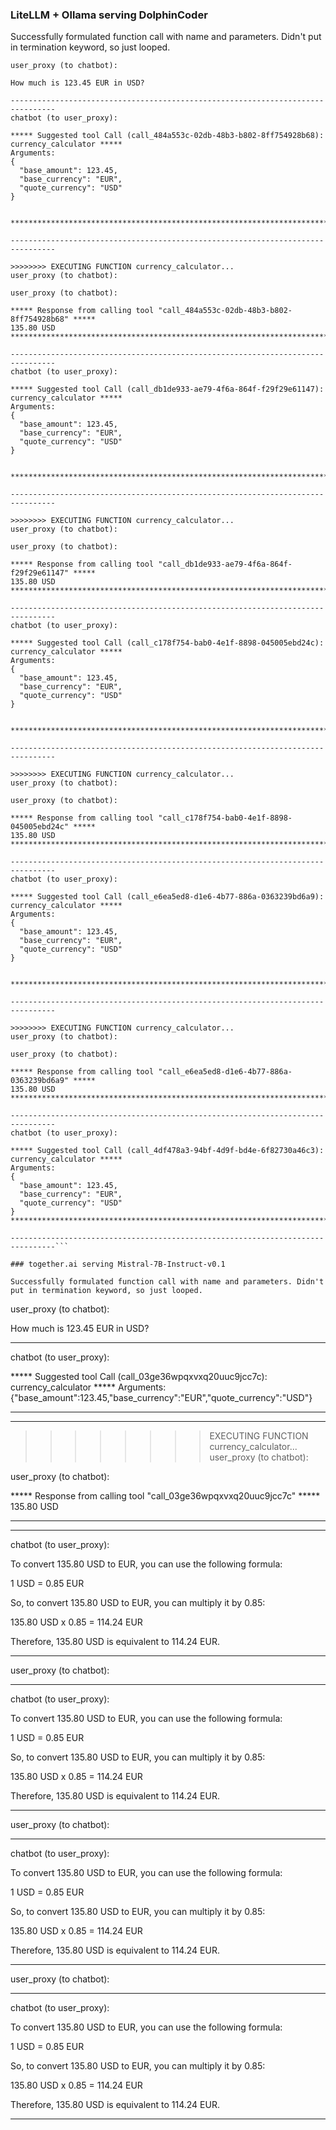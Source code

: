 ### LiteLLM + Ollama serving DolphinCoder

Successfully formulated function call with name and parameters. Didn't put in termination keyword, so just looped.
```
user_proxy (to chatbot):

How much is 123.45 EUR in USD?

--------------------------------------------------------------------------------
chatbot (to user_proxy):

***** Suggested tool Call (call_484a553c-02db-48b3-b802-8ff754928b68): currency_calculator *****
Arguments: 
{
  "base_amount": 123.45, 
  "base_currency": "EUR", 
  "quote_currency": "USD"
}


************************************************************************************************

--------------------------------------------------------------------------------

>>>>>>>> EXECUTING FUNCTION currency_calculator...
user_proxy (to chatbot):

user_proxy (to chatbot):

***** Response from calling tool "call_484a553c-02db-48b3-b802-8ff754928b68" *****
135.80 USD
**********************************************************************************

--------------------------------------------------------------------------------
chatbot (to user_proxy):

***** Suggested tool Call (call_db1de933-ae79-4f6a-864f-f29f29e61147): currency_calculator *****
Arguments: 
{
  "base_amount": 123.45,
  "base_currency": "EUR",
  "quote_currency": "USD"
}


************************************************************************************************

--------------------------------------------------------------------------------

>>>>>>>> EXECUTING FUNCTION currency_calculator...
user_proxy (to chatbot):

user_proxy (to chatbot):

***** Response from calling tool "call_db1de933-ae79-4f6a-864f-f29f29e61147" *****
135.80 USD
**********************************************************************************

--------------------------------------------------------------------------------
chatbot (to user_proxy):

***** Suggested tool Call (call_c178f754-bab0-4e1f-8898-045005ebd24c): currency_calculator *****
Arguments: 
{
  "base_amount": 123.45,
  "base_currency": "EUR",
  "quote_currency": "USD"
}


************************************************************************************************

--------------------------------------------------------------------------------

>>>>>>>> EXECUTING FUNCTION currency_calculator...
user_proxy (to chatbot):

user_proxy (to chatbot):

***** Response from calling tool "call_c178f754-bab0-4e1f-8898-045005ebd24c" *****
135.80 USD
**********************************************************************************

--------------------------------------------------------------------------------
chatbot (to user_proxy):

***** Suggested tool Call (call_e6ea5ed8-d1e6-4b77-886a-0363239bd6a9): currency_calculator *****
Arguments: 
{
  "base_amount": 123.45,
  "base_currency": "EUR",
  "quote_currency": "USD"
}


************************************************************************************************

--------------------------------------------------------------------------------

>>>>>>>> EXECUTING FUNCTION currency_calculator...
user_proxy (to chatbot):

user_proxy (to chatbot):

***** Response from calling tool "call_e6ea5ed8-d1e6-4b77-886a-0363239bd6a9" *****
135.80 USD
**********************************************************************************

--------------------------------------------------------------------------------
chatbot (to user_proxy):

***** Suggested tool Call (call_4df478a3-94bf-4d9f-bd4e-6f82730a46c3): currency_calculator *****
Arguments: 
{
  "base_amount": 123.45,
  "base_currency": "EUR",
  "quote_currency": "USD"
}
************************************************************************************************

--------------------------------------------------------------------------------```

### together.ai serving Mistral-7B-Instruct-v0.1

Successfully formulated function call with name and parameters. Didn't put in termination keyword, so just looped.
```
user_proxy (to chatbot):

How much is 123.45 EUR in USD?

--------------------------------------------------------------------------------
chatbot (to user_proxy):

***** Suggested tool Call (call_03ge36wpqxvxq20uuc9jcc7c): currency_calculator *****
Arguments: 
{"base_amount":123.45,"base_currency":"EUR","quote_currency":"USD"}
************************************************************************************

--------------------------------------------------------------------------------

>>>>>>>> EXECUTING FUNCTION currency_calculator...
user_proxy (to chatbot):

user_proxy (to chatbot):

***** Response from calling tool "call_03ge36wpqxvxq20uuc9jcc7c" *****
135.80 USD
**********************************************************************

--------------------------------------------------------------------------------
chatbot (to user_proxy):

 To convert 135.80 USD to EUR, you can use the following formula:

1 USD = 0.85 EUR

So, to convert 135.80 USD to EUR, you can multiply it by 0.85:

135.80 USD x 0.85 = 114.24 EUR

Therefore, 135.80 USD is equivalent to 114.24 EUR.

--------------------------------------------------------------------------------
user_proxy (to chatbot):



--------------------------------------------------------------------------------
chatbot (to user_proxy):

 To convert 135.80 USD to EUR, you can use the following formula:

1 USD = 0.85 EUR

So, to convert 135.80 USD to EUR, you can multiply it by 0.85:

135.80 USD x 0.85 = 114.24 EUR

Therefore, 135.80 USD is equivalent to 114.24 EUR.

--------------------------------------------------------------------------------
user_proxy (to chatbot):



--------------------------------------------------------------------------------
chatbot (to user_proxy):

 To convert 135.80 USD to EUR, you can use the following formula:

1 USD = 0.85 EUR

So, to convert 135.80 USD to EUR, you can multiply it by 0.85:

135.80 USD x 0.85 = 114.24 EUR

Therefore, 135.80 USD is equivalent to 114.24 EUR.

--------------------------------------------------------------------------------
user_proxy (to chatbot):



--------------------------------------------------------------------------------
chatbot (to user_proxy):

 To convert 135.80 USD to EUR, you can use the following formula:

1 USD = 0.85 EUR

So, to convert 135.80 USD to EUR, you can multiply it by 0.85:

135.80 USD x 0.85 = 114.24 EUR

Therefore, 135.80 USD is equivalent to 114.24 EUR.

--------------------------------------------------------------------------------
```